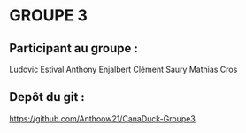 # GROUPE 3 

## Participant au groupe : 
Ludovic Estival
Anthony Enjalbert
Clément Saury
Mathias Cros

## Depôt du git : 
https://github.com/Anthoow21/CanaDuck-Groupe3
